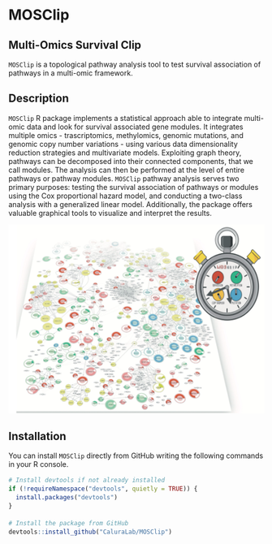 MOSClip
================

## Multi-Omics Survival Clip

`MOSClip` is a topological pathway analysis tool to test survival
association of pathways in a multi-omic framework.

## Description

`MOSClip` R package implements a statistical approach able to integrate
multi-omic data and look for survival associated gene modules. It
integrates multiple omics - trascriptomics, methylomics, genomic
mutations, and genomic copy number variations - using various data
dimensionality reduction strategies and multivariate models. Exploiting
graph theory, pathways can be decomposed into their connected
components, that we call modules. The analysis can then be performed at
the level of entire pathways or pathway modules. `MOSClip` pathway
analysis serves two primary purposes: testing the survival association
of pathways or modules using the Cox proportional hazard model, and
conducting a two-class analysis with a generalized linear model.
Additionally, the package offers valuable graphical tools to visualize
and interpret the results.

<p align="center">
  <img src="man/figures/image.png" width="700">
</p>

## Installation

You can install `MOSClip` directly from GitHub writing the following
commands in your R console.

``` r
# Install devtools if not already installed
if (!requireNamespace("devtools", quietly = TRUE)) {
  install.packages("devtools")
}

# Install the package from GitHub
devtools::install_github("CaluraLab/MOSClip")
```

